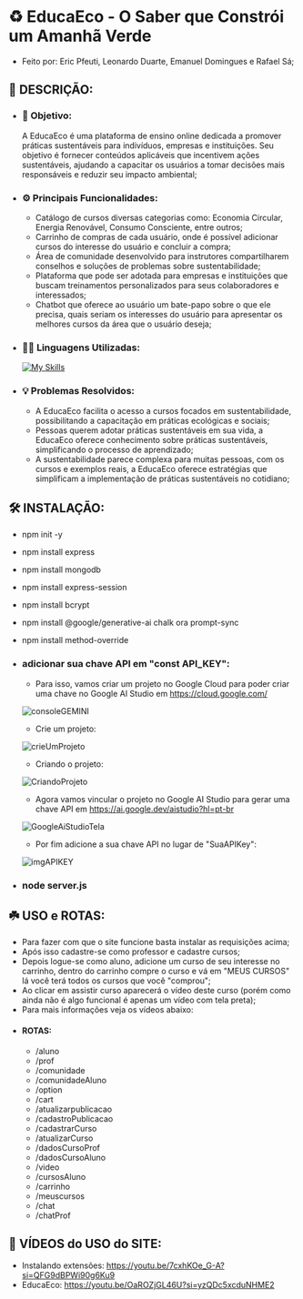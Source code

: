 # ♻️ EducaEco - O Saber que Constrói um Amanhã Verde
- Feito por: Eric Pfeuti, Leonardo Duarte, Emanuel Domingues e Rafael Sá;

## 📝 DESCRIÇÃO:

- ### 🎯 Objetivo:
  A EducaEco é uma plataforma de ensino online dedicada a promover práticas sustentáveis para indivíduos, empresas e instituições. Seu objetivo é fornecer conteúdos aplicáveis que incentivem ações sustentáveis, ajudando a capacitar os usuários a tomar decisões mais responsáveis e reduzir seu impacto ambiental;
- ### ⚙️ Principais Funcionalidades:
  - Catálogo de cursos diversas categorias como: Economia Circular, Energia Renovável, Consumo Consciente, entre outros;
  - Carrinho de compras de cada usuário, onde é possível adicionar cursos do interesse do usuário e concluir a compra;
  - Área de comunidade desenvolvido para instrutores compartilharem conselhos e soluções de problemas sobre sustentabilidade;
  - Plataforma que pode ser adotada para empresas e instituições que buscam treinamentos personalizados para seus colaboradores e interessados;
  - Chatbot que oferece ao usuário um bate-papo sobre o que ele precisa, quais seriam os interesses do usuário para apresentar os melhores cursos da área que o usuário deseja;
- ### 👨‍💻 Linguagens Utilizadas:
  [![My Skills](https://skillicons.dev/icons?i=js,nodejs,html,css,mongo,bots)](https://skillicons.dev)
- ### 💡 Problemas Resolvidos:
  - A EducaEco facilita o acesso a cursos focados em sustentabilidade, possibilitando a capacitação em práticas ecológicas e sociais;
  - Pessoas querem adotar práticas sustentáveis em sua vida, a EducaEco oferece conhecimento sobre práticas sustentáveis, simplificando o processo de aprendizado;
  - A sustentabilidade parece complexa para muitas pessoas, com os cursos e exemplos reais, a EducaEco oferece estratégias que simplificam a implementação de práticas sustentáveis no cotidiano;

## 🛠️ INSTALAÇÃO:
  - npm init -y
  - npm install express
  - npm install mongodb
  - npm install express-session
  - npm install bcrypt
  - npm install @google/generative-ai chalk ora prompt-sync
  - npm install method-override

  - ### adicionar sua chave API em "const API_KEY":
    - Para isso, vamos criar um projeto no Google Cloud para poder criar uma chave no Google AI Studio em https://cloud.google.com/
   
    ![consoleGEMINI](https://github.com/user-attachments/assets/351a5dd3-0aa7-4919-b467-0194a5e59a54)

    - Crie um projeto:
   
    ![crieUmProjeto](https://github.com/user-attachments/assets/e3bed1e1-90ba-4c22-9b61-32d3da3d2e40)

    - Criando o projeto:
   
    ![CriandoProjeto](https://github.com/user-attachments/assets/5f3f822a-e1d3-42cf-95dd-7c20828974b8)

    - Agora vamos vincular o projeto no Google AI Studio para gerar uma chave API em https://ai.google.dev/aistudio?hl=pt-br
   
    ![GoogleAiStudioTela](https://github.com/user-attachments/assets/46b37568-396c-4feb-a775-017d7092d5d8)

    - Por fim adicione a sua chave API no lugar de "SuaAPIKey":

    ![imgAPIKEY](https://github.com/user-attachments/assets/a9ede9d5-defa-41a6-9718-cbddedf31c79)
  
  - ### node server.js


## ☘️ USO e ROTAS:
  - Para fazer com que o site funcione basta instalar as requisições acima;
  - Após isso cadastre-se como professor e cadastre cursos;
  - Depois logue-se como aluno, adicione um curso de seu interesse no carrinho, dentro do carrinho compre o curso e vá em "MEUS CURSOS" lá você terá todos os cursos que você "comprou";
  - Ao clicar em assistir curso aparecerá o vídeo deste curso (porém como ainda não é algo funcional é apenas um vídeo com tela preta);
  - Para mais informações veja os vídeos abaixo:
  - #### ROTAS:
    - /aluno
    - /prof
    - /comunidade
    - /comunidadeAluno
    - /option
    - /cart
    - /atualizarpublicacao
    - /cadastroPublicacao
    - /cadastrarCurso
    - /atualizarCurso
    - /dadosCursoProf
    - /dadosCursoAluno
    - /video
    - /cursosAluno
    - /carrinho
    - /meuscursos
    - /chat
    - /chatProf

## 🎥 VÍDEOS do USO do SITE:
  - Instalando extensões: https://youtu.be/7cxhKOe_G-A?si=QFG9dBPWi90g6Ku9
  - EducaEco: https://youtu.be/OaROZjGL46U?si=yzQDc5xcduNHME2
